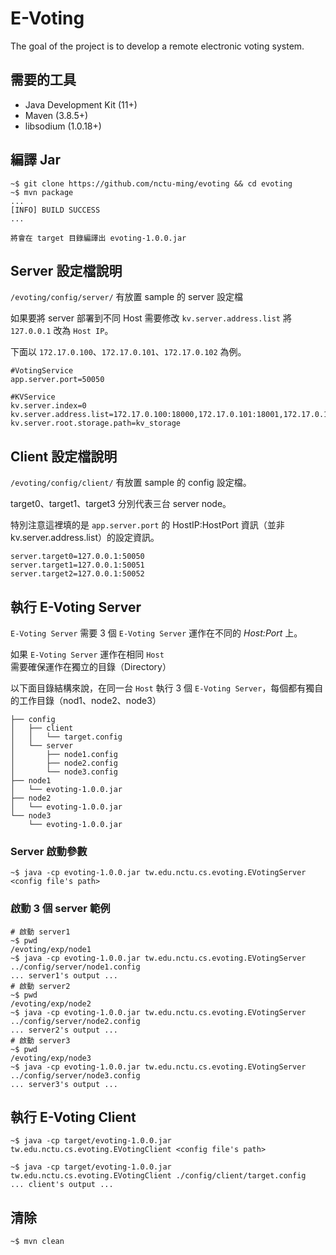 # E-Voting

The goal of the project is to develop a remote electronic voting system.

## 需要的工具

- Java Development Kit (11+)
- Maven (3.8.5+)
- libsodium (1.0.18+)

## 編譯 Jar

```
~$ git clone https://github.com/nctu-ming/evoting && cd evoting
~$ mvn package
...
[INFO] BUILD SUCCESS
...
```

`將會在 target 目錄編譯出 evoting-1.0.0.jar`

## Server 設定檔說明

`/evoting/config/server/` 有放置 sample 的 server 設定檔

如果要將 server 部署到不同 Host 需要修改 `kv.server.address.list` 將 `127.0.0.1` 改為 `Host IP`。

下面以 `172.17.0.100`、`172.17.0.101`、`172.17.0.102` 為例。

```
#VotingService
app.server.port=50050

#KVService
kv.server.index=0
kv.server.address.list=172.17.0.100:18000,172.17.0.101:18001,172.17.0.102:18002
kv.server.root.storage.path=kv_storage
```

## Client 設定檔說明

`/evoting/config/client/` 有放置 sample 的 config 設定檔。

target0、target1、target3 分別代表三台 server node。

特別注意這裡填的是 `app.server.port` 的 HostIP:HostPort 資訊（並非 kv.server.address.list）的設定資訊。

```
server.target0=127.0.0.1:50050
server.target1=127.0.0.1:50051
server.target2=127.0.0.1:50052
```

## 執行 E-Voting Server

`E-Voting Server` 需要 3 個 `E-Voting Server` 運作在不同的 *Host:Port* 上。

如果 `E-Voting Server` 運作在相同 `Host` 需要確保運作在獨立的目錄（Directory）

以下面目錄結構來說，在同一台 `Host` 執行 3 個 `E-Voting Server`，每個都有獨自的工作目錄（nod1、node2、node3）

```
├── config
│   ├── client
│   │   └── target.config
│   └── server
│       ├── node1.config
│       ├── node2.config
│       └── node3.config
├── node1
│   └── evoting-1.0.0.jar
├── node2
│   └── evoting-1.0.0.jar
└── node3
    └── evoting-1.0.0.jar
```

### Server 啟動參數

```
~$ java -cp evoting-1.0.0.jar tw.edu.nctu.cs.evoting.EVotingServer <config file's path>
```

### 啟動 3 個 server 範例

```
# 啟動 server1
~$ pwd
/evoting/exp/node1
~$ java -cp evoting-1.0.0.jar tw.edu.nctu.cs.evoting.EVotingServer ../config/server/node1.config 
... server1's output ...
# 啟動 server2
~$ pwd
/evoting/exp/node2
~$ java -cp evoting-1.0.0.jar tw.edu.nctu.cs.evoting.EVotingServer ../config/server/node2.config
... server2's output ...
# 啟動 server3
~$ pwd
/evoting/exp/node3
~$ java -cp evoting-1.0.0.jar tw.edu.nctu.cs.evoting.EVotingServer ../config/server/node3.config
... server3's output ...
```

## 執行 E-Voting Client

```
~$ java -cp target/evoting-1.0.0.jar tw.edu.nctu.cs.evoting.EVotingClient <config file's path>
```

```
~$ java -cp target/evoting-1.0.0.jar tw.edu.nctu.cs.evoting.EVotingClient ./config/client/target.config
... client's output ...
```

## 清除

```
~$ mvn clean
```